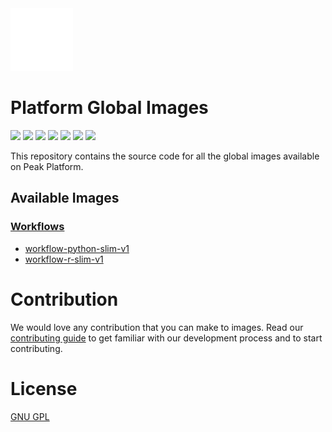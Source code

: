 <img src=".github/images/peak.gif" width="100" height="100" />

# Platform Global Images
![](https://img.shields.io/github/license/peak-ai/platform-global-images)
![](https://img.shields.io/github/languages/count/peak-ai/platform-global-images)
![](https://img.shields.io/github/languages/top/peak-ai/platform-global-images)
![](https://img.shields.io/github/issues-raw/peak-ai/platform-global-images)
![](https://img.shields.io/github/issues-pr-raw/peak-ai/platform-global-images)
![](https://img.shields.io/github/languages/code-size/peak-ai/platform-global-images)
![](https://img.shields.io/github/repo-size/peak-ai/platform-global-images)

This repository contains the source code for all the global images available on Peak Platform.

## Available Images
### [Workflows](./workflow)
  - [workflow-python-slim-v1](./workflow/python/slim)
  - [workflow-r-slim-v1](./workflow/r/slim)

# Contribution
We would love any contribution that you can make to images. Read our [contributing guide](./CONTRIBUTING.md) to get familiar with our development process and to start contributing.

# License
[GNU GPL](https://opensource.org/licenses/GPL-3.0)